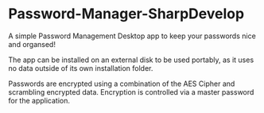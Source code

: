 # Password-Manager-SharpDevelop

A simple Password Management Desktop app to keep your passwords nice and organsed!

The app can be installed on an external disk to be used portably, as it uses no data outside of its own installation folder.

Passwords are encrypted using a combination of the AES Cipher and scrambling encrypted data. Encryption is controlled via a master password for the application.
